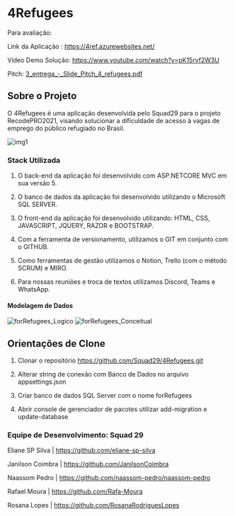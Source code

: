 # 4Refugees

Para avaliação:

Link da Aplicação : https://4ref.azurewebsites.net/

Vídeo Demo Solução: https://www.youtube.com/watch?v=pK15rvf2W3U

Pitch: [3_entrega_-_Slide_Pitch_4_refugees.pdf](https://github.com/Squad29/4Refugees/files/8111666/3_entrega_-_Slide_Pitch_4_refugees.pdf)

## Sobre o Projeto

O 4Refugees é uma aplicação desenvolvida pelo Squad29 para o projeto RecodePRO2021, visando solucionar a dificuldade de acesso à vagas de emprego do público refugiado no Brasil.

![img1](https://user-images.githubusercontent.com/95144647/155015740-aa59405e-e576-420c-b4ea-b226778ba0b9.png)

### Stack Utilizada

1. O back-end da aplicação foi desenvolvido com ASP.NETCORE MVC em sua versão 5.

2. O banco de dados da aplicação foi desenvolvido utilizando o Microsoft SQL SERVER.

3. O front-end da aplicação foi desenvolvido utilizando: HTML, CSS, JAVASCRIPT, JQUERY, RAZOR e BOOTSTRAP.

4. Com a ferramenta de versionamento, utilizamos o GIT em conjunto com o GITHUB.

5. Como ferramentas de gestão utilizamos o Notion, Trello (com o método SCRUM) e MIRO. 

6. Para nossas reuniões e troca de textos utilizamos Discord, Teams e WhatsApp.

#### Modelagem de Dados

![forRefugees_Logico](https://user-images.githubusercontent.com/95144647/155016001-6fab8f1e-f862-4769-b686-47e3e6dd670f.png)
![forRefugees_Conceitual](https://user-images.githubusercontent.com/95144647/155016014-76fb9468-a575-4ce2-aef6-553f21c6ac06.png)

## Orientações de Clone

1. Clonar o repositório https://github.com/Squad29/4Refugees.git

2. Alterar string de conexão com Banco de Dados no arquivo appsettings.json

3. Criar banco de dados SQL Server com o nome forRefugees

4. Abrir console de gerenciador de pacotes utilizar add-migration e update-database


### Equipe de Desenvolvimento: Squad 29

Eliane SP Silva | https://github.com/eliane-sp-silva

Janilson Coimbra | https://github.com/JanilsonCoimbra

Naassom Pedro | https://github.com/naassom-pedro/naassom-pedro

Rafael Moura | https://github.com/Rafa-Moura 

Rosana Lopes | https://github.com/RosanaRodriguesLopes 




